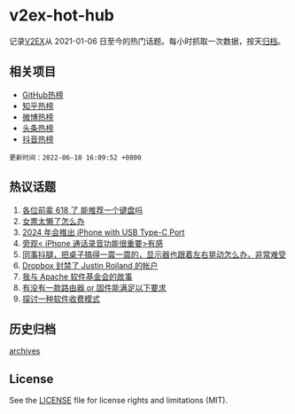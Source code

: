 # v2ex-hot-hub

 记录[V2EX](https://www.v2ex.com/)从 2021-01-06 日至今的热门话题。每小时抓取一次数据，按天[归档](archives)。
 
 ## 相关项目

- [GitHub热榜](https://github.com/lonnyzhang423/github-hot-hub)
- [知乎热榜](https://github.com/lonnyzhang423/zhihu-hot-hub)
- [微博热榜](https://github.com/lonnyzhang423/weibo-hot-hub)
- [头条热榜](https://github.com/lonnyzhang423/toutiao-hot-hub)
- [抖音热榜](https://github.com/lonnyzhang423/douyin-hot-hub)


 `更新时间：2022-06-10 16:09:52 +0800`

## 热议话题

1. [各位前辈 618 了 能推荐一个键盘吗](https://www.v2ex.com/t/858492)
1. [女票太懒了怎么办](https://www.v2ex.com/t/858702)
1. [2024 年会推出 iPhone with USB Type-C Port](https://www.v2ex.com/t/858537)
1. [旁观< iPhone 通话录音功能很重要>有感](https://www.v2ex.com/t/858480)
1. [同事抖腿，把桌子搞得一震一震的，显示器也跟着左右晃动怎么办，非常难受](https://www.v2ex.com/t/858556)
1. [Dropbox 封禁了 Justin Roiland 的帐户](https://www.v2ex.com/t/858650)
1. [我与 Apache 软件基金会的故事](https://www.v2ex.com/t/858593)
1. [有没有一款路由器 or 固件能满足以下要求](https://www.v2ex.com/t/858546)
1. [探讨一种软件收费模式](https://www.v2ex.com/t/858551)

## 历史归档

[archives](archives)

## License

See the [LICENSE](LICENSE) file for license rights and limitations (MIT).
